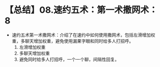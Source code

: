 # 【总结】08.速约五术：第一术撒网术：8

-   速约五术第一术撒网术：介绍了在速约中如何使用撒网术，包括左滑增加权重，多聊天增加权重，避免使用漏果字眼和同时给多人打招呼。
    1.  左滑增加权重
    2.  多聊天增加权重
    3.  避免同时给多人打招呼，一个一个聊，间隔性回复。